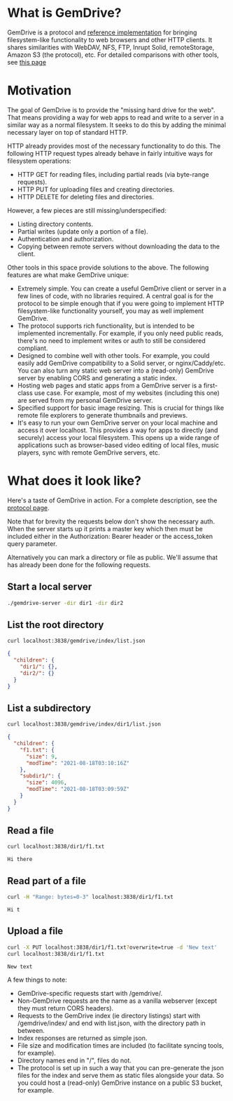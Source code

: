 # What is GemDrive?

GemDrive is a protocol and [reference implementation][0] for bringing
filesystem-like functionality to web browsers and other HTTP clients. It shares
similarities with WebDAV, NFS, FTP, Inrupt Solid, remoteStorage, Amazon S3 (the
protocol), etc. For detailed comparisons with other tools, see [this page][1]


# Motivation

The goal of GemDrive is to provide the "missing hard drive for the web". That
means providing a way for web apps to read and write to a server in a similar
way as a normal filesystem. It seeks to do this by adding the minimal
necessary layer on top of standard HTTP.

HTTP already provides most of the necessary functionality to do this. The
following HTTP request types already behave in fairly intuitive ways for
filesystem operations:

* HTTP GET for reading files, including partial reads (via byte-range
  requests).
* HTTP PUT for uploading files and creating directories.
* HTTP DELETE for deleting files and directories.

However, a few pieces are still missing/underspecified:

* Listing directory contents.
* Partial writes (update only a portion of a file).
* Authentication and authorization.
* Copying between remote servers without downloading the data to the client.

Other tools in this space provide solutions to the above. The following
features are what make GemDrive unique:

* Extremely simple. You can create a useful GemDrive client or server in a few
  lines of code, with no libraries required. A central goal is for the protocol
  to be simple enough that if you were going to implement HTTP filesystem-like
  functionality yourself, you may as well implement GemDrive.
* The protocol supports rich functionality, but is intended to be implemented
  incrementally. For example, if you only need public reads, there's no need to
  implement writes or auth to still be considered compliant.
* Designed to combine well with other tools. For example, you could easily
  add GemDrive compatibility to a Solid server, or nginx/Caddy/etc. You can
  also turn any static web server into a (read-only) GemDrive server by
  enabling CORS and generating a static index.
* Hosting web pages and static apps from a GemDrive server is a first-class
  use case. For example, most of my websites (including this one) are served
  from my personal GemDrive server.
* Specified support for basic image resizing. This is crucial for things like
  remote file explorers to generate thumbnails and previews.
* It's easy to run your own GemDrive server on your local machine and access it
  over localhost. This provides a way for apps to directly (and securely)
  access your local filesystem. This opens up a wide range of applications such
  as browser-based video editing of local files, music players, sync with
  remote GemDrive servers, etc.


# What does it look like?

Here's a taste of GemDrive in action. For a complete description, see the
[protocol page][2].

Note that for brevity the requests below don't show the necessary auth. When
the server starts up it prints a master key which then must be included either
in the Authorization: Bearer header or the access_token query parameter.

Alternatively you can mark a directory or file as public. We'll assume that has
already been done for the following requests.

## Start a local server

```bash
./gemdrive-server -dir dir1 -dir dir2
```

## List the root directory

```bash
curl localhost:3838/gemdrive/index/list.json

```

```json
{
  "children": {
    "dir1/": {},
    "dir2/": {}
  }
}
```

## List a subdirectory

```bash
curl localhost:3838/gemdrive/index/dir1/list.json

```

```json
{
  "children": {
    "f1.txt": {
      "size": 9,
      "modTime": "2021-08-18T03:10:16Z"
    },
    "subdir1/": {
      "size": 4096,
      "modTime": "2021-08-18T03:09:59Z"
    }
  }
}
```


## Read a file

```bash
curl localhost:3838/dir1/f1.txt

```

```
Hi there
```

## Read part of a file

```bash
curl -H "Range: bytes=0-3" localhost:3838/dir1/f1.txt

```

```
Hi t
```

## Upload a file

```bash
curl -X PUT localhost:3838/dir1/f1.txt?overwrite=true -d 'New text'
curl localhost:3838/dir1/f1.txt

```
```
New text
```

A few things to note:

* GemDrive-specific requests start with /gemdrive/.
* Non-GemDrive requests are the name as a vanilla webserver (except they must
  return CORS headers).
* Requests to the GemDrive index (ie directory listings) start with
  /gemdrive/index/ and end with list.json, with the directory path in between.
* Index responses are returned as simple json.
* File size and modification times are included (to facilitate syncing tools,
  for example).
* Directory names end in "/", files do not.
* The protocol is set up in such a way that you can pre-generate the json files
  for the index and serve them as static files alongside your data. So you
  could host a (read-only) GemDrive instance on a public S3 bucket, for
  example.

[0]: https://github.com/gemdrive/gemdrive-go

[1]: /comparisons/

[2]: /protocol/
